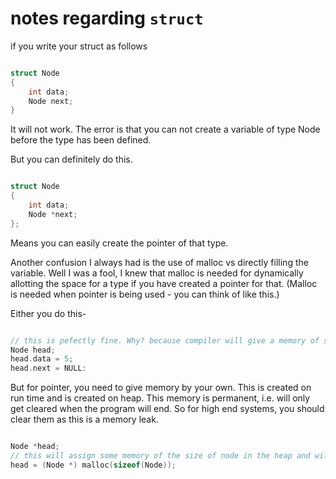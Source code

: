 # notes regarding `struct`

if you write your struct as follows 

```cpp

struct Node
{
	int data;
	Node next;	
}

```

It will not work. The error is that you can not create a variable of type Node before the type has been defined.

But you can definitely do this.

```cpp

struct Node
{
	int data;
	Node *next;
};

```

Means you can easily create the pointer of that type.

Another confusion I always had is the use of malloc vs directly filling the variable. Well I was a fool, I knew that malloc is needed for dynamically allotting the space for a type if you have created a pointer for that. (Malloc is needed when pointer is being used - you can think of like this.)

Either you do this-

```cpp

// this is pefectly fine. Why? because compiler will give a memory of size(Node) for the variable "head" on the "stack". When the function will end. That part of the stack will be also clearted.
Node head;
head.data = 5;
head.next = NULL:

```

But for pointer, you need to give memory by your own. This is created on run time and is created on heap. This memory is permanent, i.e. will only get cleared when the program will end. So for high end systems, you should clear them as this is a memory leak.

```cpp

Node *head;
// this will assign some memory of the size of node in the heap and will return the corresponding pointer to be assigned to head.
head = (Node *) malloc(sizeof(Node));

```

